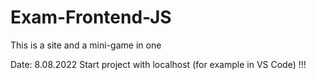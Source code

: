 # Exam-Frontend-JS
This is a site and a mini-game in one

Date: 8.08.2022
Start project with localhost (for example in VS Code) !!!
